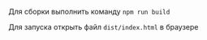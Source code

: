 Для сборки выполнить команду `npm run build`

Для запуска открыть файл `dist/index.html` в браузере
